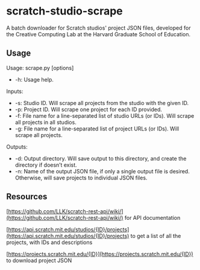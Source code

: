 # scratch-studio-scrape
A batch downloader for Scratch studios' project JSON files, developed for the Creative Computing Lab at the Harvard Graduate School of Education.

## Usage

Usage: scrape.py [options]

- -h: Usage help.

Inputs:

- -s: Studio ID. Will scrape all projects from the studio with the given ID.
- -p: Project ID. Will scrape one project for each ID provided.
- -f: File name for a line-separated list of studio URLs (or IDs). Will scrape all projects in all studios.
- -g: File name for a line-separated list of project URLs (or IDs). Will scrape all projects.

Outputs:

- -d: Output directory. Will save output to this directory, and create the directory if doesn’t exist.
- -n: Name of the output JSON file, if only a single output file is desired. Otherwise, will save projects to individual JSON files.

## Resources
[https://github.com/LLK/scratch-rest-api/wiki/](https://github.com/LLK/scratch-rest-api/wiki/) for API documentation

[https://api.scratch.mit.edu/studios/{ID}/projects](https://api.scratch.mit.edu/studios/{ID}/projects) to get a list of all the projects, with IDs and descriptions

[https://projects.scratch.mit.edu/{ID}](https://projects.scratch.mit.edu/{ID}) to download project JSON
